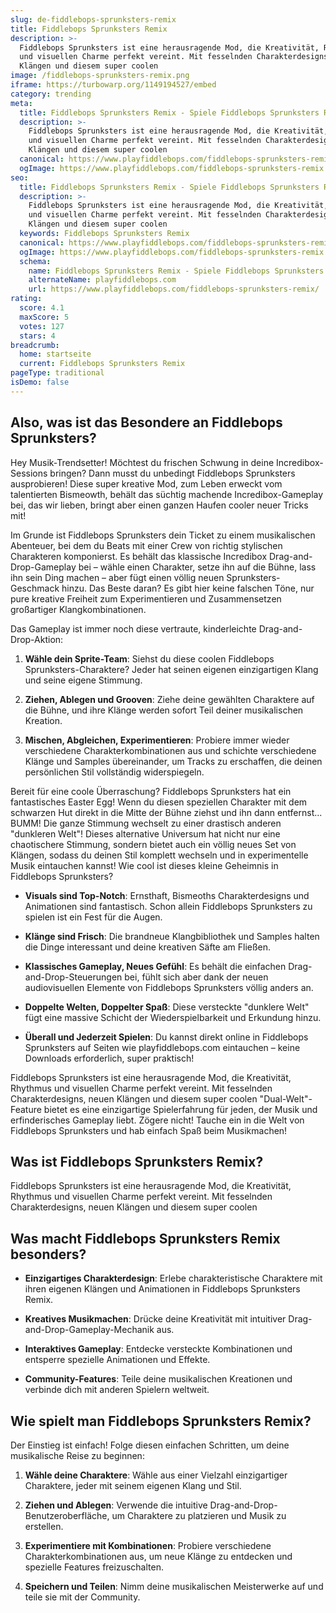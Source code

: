 ```yaml
---
slug: de-fiddlebops-sprunksters-remix
title: Fiddlebops Sprunksters Remix
description: >-
  Fiddlebops Sprunksters ist eine herausragende Mod, die Kreativität, Rhythmus
  und visuellen Charme perfekt vereint. Mit fesselnden Charakterdesigns, neuen
  Klängen und diesem super coolen 
image: /fiddlebops-sprunksters-remix.png
iframe: https://turbowarp.org/1149194527/embed
category: trending
meta:
  title: Fiddlebops Sprunksters Remix - Spiele Fiddlebops Sprunksters Remix Online
  description: >-
    Fiddlebops Sprunksters ist eine herausragende Mod, die Kreativität, Rhythmus
    und visuellen Charme perfekt vereint. Mit fesselnden Charakterdesigns, neuen
    Klängen und diesem super coolen 
  canonical: https://www.playfiddlebops.com/fiddlebops-sprunksters-remix/
  ogImage: https://www.playfiddlebops.com/fiddlebops-sprunksters-remix.png
seo:
  title: Fiddlebops Sprunksters Remix - Spiele Fiddlebops Sprunksters Remix Online
  description: >-
    Fiddlebops Sprunksters ist eine herausragende Mod, die Kreativität, Rhythmus
    und visuellen Charme perfekt vereint. Mit fesselnden Charakterdesigns, neuen
    Klängen und diesem super coolen 
  keywords: Fiddlebops Sprunksters Remix
  canonical: https://www.playfiddlebops.com/fiddlebops-sprunksters-remix/
  ogImage: https://www.playfiddlebops.com/fiddlebops-sprunksters-remix.png
  schema:
    name: Fiddlebops Sprunksters Remix - Spiele Fiddlebops Sprunksters Remix Online
    alternateName: playfiddlebops.com
    url: https://www.playfiddlebops.com/fiddlebops-sprunksters-remix/
rating:
  score: 4.1
  maxScore: 5
  votes: 127
  stars: 4
breadcrumb:
  home: startseite
  current: Fiddlebops Sprunksters Remix
pageType: traditional
isDemo: false
---
```


## Also, was ist das Besondere an Fiddlebops Sprunksters?

Hey Musik-Trendsetter! Möchtest du frischen Schwung in deine Incredibox-Sessions bringen? Dann musst du unbedingt Fiddlebops Sprunksters ausprobieren! Diese super kreative Mod, zum Leben erweckt vom talentierten Bismeowth, behält das süchtig machende Incredibox-Gameplay bei, das wir lieben, bringt aber einen ganzen Haufen cooler neuer Tricks mit!

Im Grunde ist Fiddlebops Sprunksters dein Ticket zu einem musikalischen Abenteuer, bei dem du Beats mit einer Crew von richtig stylischen Charakteren komponierst. Es behält das klassische Incredibox Drag-and-Drop-Gameplay bei – wähle einen Charakter, setze ihn auf die Bühne, lass ihn sein Ding machen – aber fügt einen völlig neuen Sprunksters-Geschmack hinzu. Das Beste daran? Es gibt hier keine falschen Töne, nur pure kreative Freiheit zum Experimentieren und Zusammensetzen großartiger Klangkombinationen.

Das Gameplay ist immer noch diese vertraute, kinderleichte Drag-and-Drop-Aktion:

1. **Wähle dein Sprite-Team**: Siehst du diese coolen Fiddlebops Sprunksters-Charaktere? Jeder hat seinen eigenen einzigartigen Klang und seine eigene Stimmung.

1. **Ziehen, Ablegen und Grooven**: Ziehe deine gewählten Charaktere auf die Bühne, und ihre Klänge werden sofort Teil deiner musikalischen Kreation.

1. **Mischen, Abgleichen, Experimentieren**: Probiere immer wieder verschiedene Charakterkombinationen aus und schichte verschiedene Klänge und Samples übereinander, um Tracks zu erschaffen, die deinen persönlichen Stil vollständig widerspiegeln.

Bereit für eine coole Überraschung? Fiddlebops Sprunksters hat ein fantastisches Easter Egg! Wenn du diesen speziellen Charakter mit dem schwarzen Hut direkt in die Mitte der Bühne ziehst und ihn dann entfernst... BUMM! Die ganze Stimmung wechselt zu einer drastisch anderen "dunkleren Welt"! Dieses alternative Universum hat nicht nur eine chaotischere Stimmung, sondern bietet auch ein völlig neues Set von Klängen, sodass du deinen Stil komplett wechseln und in experimentelle Musik eintauchen kannst! Wie cool ist dieses kleine Geheimnis in Fiddlebops Sprunksters?

- **Visuals sind Top-Notch**: Ernsthaft, Bismeoths Charakterdesigns und Animationen sind fantastisch. Schon allein Fiddlebops Sprunksters zu spielen ist ein Fest für die Augen.

- **Klänge sind Frisch**: Die brandneue Klangbibliothek und Samples halten die Dinge interessant und deine kreativen Säfte am Fließen.

- **Klassisches Gameplay, Neues Gefühl**: Es behält die einfachen Drag-and-Drop-Steuerungen bei, fühlt sich aber dank der neuen audiovisuellen Elemente von Fiddlebops Sprunksters völlig anders an.

- **Doppelte Welten, Doppelter Spaß**: Diese versteckte "dunklere Welt" fügt eine massive Schicht der Wiederspielbarkeit und Erkundung hinzu.

- **Überall und Jederzeit Spielen**: Du kannst direkt online in Fiddlebops Sprunksters auf Seiten wie playfiddlebops.com eintauchen – keine Downloads erforderlich, super praktisch!

Fiddlebops Sprunksters ist eine herausragende Mod, die Kreativität, Rhythmus und visuellen Charme perfekt vereint. Mit fesselnden Charakterdesigns, neuen Klängen und diesem super coolen "Dual-Welt"-Feature bietet es eine einzigartige Spielerfahrung für jeden, der Musik und erfinderisches Gameplay liebt. Zögere nicht! Tauche ein in die Welt von Fiddlebops Sprunksters und hab einfach Spaß beim Musikmachen!

## Was ist Fiddlebops Sprunksters Remix?

Fiddlebops Sprunksters ist eine herausragende Mod, die Kreativität, Rhythmus und visuellen Charme perfekt vereint. Mit fesselnden Charakterdesigns, neuen Klängen und diesem super coolen 

## Was macht Fiddlebops Sprunksters Remix besonders?

- **Einzigartiges Charakterdesign**: Erlebe charakteristische Charaktere mit ihren eigenen Klängen und Animationen in Fiddlebops Sprunksters Remix.

- **Kreatives Musikmachen**: Drücke deine Kreativität mit intuitiver Drag-and-Drop-Gameplay-Mechanik aus.

- **Interaktives Gameplay**: Entdecke versteckte Kombinationen und entsperre spezielle Animationen und Effekte.

- **Community-Features**: Teile deine musikalischen Kreationen und verbinde dich mit anderen Spielern weltweit.

## Wie spielt man Fiddlebops Sprunksters Remix?

Der Einstieg ist einfach! Folge diesen einfachen Schritten, um deine musikalische Reise zu beginnen:

1. **Wähle deine Charaktere**: Wähle aus einer Vielzahl einzigartiger Charaktere, jeder mit seinem eigenen Klang und Stil.

1. **Ziehen und Ablegen**: Verwende die intuitive Drag-and-Drop-Benutzeroberfläche, um Charaktere zu platzieren und Musik zu erstellen.

1. **Experimentiere mit Kombinationen**: Probiere verschiedene Charakterkombinationen aus, um neue Klänge zu entdecken und spezielle Features freizuschalten.

1. **Speichern und Teilen**: Nimm deine musikalischen Meisterwerke auf und teile sie mit der Community.